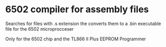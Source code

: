 # 6502 compiler for assembly files

Searches for files with .s extension the converts them to a .bin executable file for the 6502 microprocceser

Only for the 6502 chip and the TL866 II Plus EEPROM Programmer
